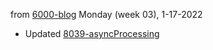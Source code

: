 from [6000-blog](../../../6000-blog.md)
Monday (week 03), 1-17-2022

- Updated [8039-asyncProcessing](8039-asyncProcessing.md)